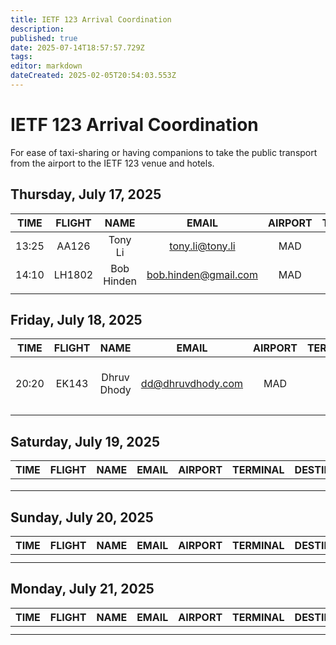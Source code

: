 ```yaml
---
title: IETF 123 Arrival Coordination
description: 
published: true
date: 2025-07-14T18:57:57.729Z
tags: 
editor: markdown
dateCreated: 2025-02-05T20:54:03.553Z
---
```


# IETF 123 Arrival Coordination
For ease of taxi-sharing or having companions to take the public transport from the airport to the IETF 123 venue and hotels.

## Thursday, July 17, 2025

| TIME | FLIGHT | NAME | EMAIL | AIRPORT | TERMINAL | DESTINATION | NOTES |
|:----:|:------:|:----:|:-----:|:-------:|:--------:|:-----------:|:-----:|
| 13:25 | AA126 | Tony Li | tony.li@tony.li | MAD | 4 | Meliá Castilla |       |
| 14:10 | LH1802 | Bob Hinden | bob.hinden@gmail.com | MAD | 2 | Meliá Castilla |       |
|      |        |      |       |         |          |             |       |


## Friday, July 18, 2025

| TIME | FLIGHT | NAME | EMAIL | AIRPORT | TERMINAL | DESTINATION | NOTES |
|:----:|:------:|:----:|:-----:|:-------:|:--------:|:-----------:|:-----:|
|20:20|EK143|Dhruv Dhody| dd@dhruvdhody.com | MAD  | 4 | Meliá Castilla | Happy to share aTaxi|
|      |       |      |       |         |          |             |       |

## Saturday, July 19, 2025

| TIME | FLIGHT | NAME | EMAIL | AIRPORT | TERMINAL | DESTINATION | NOTES |
|:----:|:------:|:----:|:-----:|:-------:|:--------:|:-----------:|:-----:|
|  |  |   |  |  |   |   |       |
|      |        |      |       |         |          |             |       |
|      |        |      |       |         |          |             |       | 

## Sunday, July 20, 2025

| TIME | FLIGHT | NAME | EMAIL | AIRPORT | TERMINAL | DESTINATION | NOTES |
|:----:|:------:|:----:|:-----:|:-------:|:--------:|:-----------:|:-----:|
|      |        |      |       |         |          |             |       |
|      |        |      |       |         |          |             |       |

## Monday, July 21, 2025

| TIME | FLIGHT | NAME | EMAIL | AIRPORT | TERMINAL | DESTINATION | NOTES |
|:----:|:------:|:----:|:-----:|:-------:|:--------:|:-----------:|:-----:|
|      |        |      |       |         |          |             |       |
|      |        |      |       |         |          |             |       |


